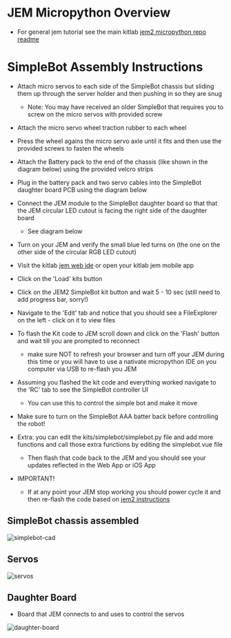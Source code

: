 # JEM Micropython Overview
- For general jem tutorial see the main kitlab [jem2 micropython repo readme](https://github.com/kitlab-io/micropython/tree/jem2#use-thonny-micropython-ide)


# SimpleBot Assembly Instructions
- Attach micro servos to each side of the SimpleBot chassis but sliding them up through the server holder and then pushing in so they are snug
   + Note: You may have received an older SimpleBot that requires you to screw on the micro servos with provided screw
- Attach the micro servo wheel traction rubber to each wheel
- Press the wheel agains the micro servo axle until it fits and then use the provided screws to fasten the wheels
- Attach the Battery pack to the end of the chassis (like shown in the diagram below) using the provided velcro strips
- Plug in the battery pack and two servo cables into the SimpleBot daughter board PCB using the diagram below
- Connect the JEM module to the SimpleBot daughter board so that that the JEM circular LED cutout is facing the right side of the daughter board
   + See diagram below
- Turn on your JEM and verify the small blue led turns on (the one on the other side of the circular RGB LED cutout)
- Visit the kitlab [jem web ide](jem.kitlab.io) or open your kitlab jem mobile app
- Click on the 'Load' kits button
- Click on the JEM2 SimpleBot kit button and wait 5 - 10 sec (still need to add progress bar, sorry!)
- Navigate to the 'Edit' tab and notice that you should see a FileExplorer on the left - click on it to view files
- To flash the Kit code to JEM scroll down and click on the 'Flash' button and wait till you are prompted to reconnect
   + make sure NOT to refresh your browser and turn off your JEM during this time or you will have to use a nativate micropython IDE on you computer via USB to re-flash you JEM
- Assuming you flashed the kit code and everything worked navigate to the 'RC' tab to see the SimpleBot controller UI
   + You can use this to control the simple bot and make it move

- Make sure to turn on the SimpleBot AAA batter back before controlling the robot!
- Extra: you can edit the kits/simplebot/simplebot.py file and add more functions and call those extra functions by editing the simplebot.vue file
   + Then flash that code back to the JEM and you should see your updates reflected in the Web App or iOS App
- IMPORTANT! 
   + If at any point your JEM stop working you should power cycle it and then re-flash the code based on [jem2 instructions](https://github.com/kitlab-io/micropython/tree/jem2#use-thonny-micropython-ide)

## SimpleBot chassis assembled
![simplebot-cad](https://docs.google.com/drawings/d/e/2PACX-1vSt_QIv9TH_b58j-GVUd6zhkSzOAC-g2jr5ij1Ajra0lTEjkV_zZSMi223f85wOceEIIfac7JsKApaI/pub?w=960&h=720)

## Servos
![servos](https://docs.google.com/drawings/d/e/2PACX-1vQ0B1CEekowwH7LZ4TfEMPkwIZ_FuRFfY6R265BfTh7P554vkQS8akQVlRfg3sQzEHyGB88PNNMyLUf/pub?w=719&h=395)

## Daughter Board
- Board that JEM connects to and uses to control the servos

![daughter-board](https://docs.google.com/drawings/d/e/2PACX-1vRJJF0rhW87rzehcLenv6fP_xek2_QWFvbxtyNMfcoY4nYM9o4CxKgMo0WO4RB4PL0HWADXnWOdv92_/pub?w=702&h=685)


